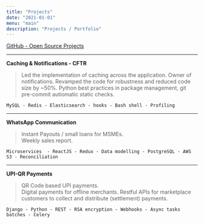 ```yaml
---
title: "Projects"
date: "2021-01-01"
menu: "main"
description: "Projects / Portfolio"
---
```



[GitHub - Open Source Projects](https://github.com/prajwalnayak7)

---

__Caching & Notifications - CFTR__
> Led the implementation of caching across the application.
> Owner of notifications. Revamped the code for robustness and reduced code size by ~50%.
> Python best practices in package management, git pre-commit autiomatic static checks.
```
MySQL - Redis - Elasticsearch - hooks - Bash shell - Profiling 
```

---

__WhatsApp Communication__
> Instant Payouts / small loans for MSMEs.\
> Weekly sales report.
```
Microservices  - ReactJS - Redux - Data modelling - PostgreSQL - AWS S3 - Reconciliation
```

---

__UPI-QR Payments__
> QR Code based UPI payments. \
> Digital payments for offline merchants.
> Restful APIs for marketplace customers to collect and distribute (settlement) payments.
```
Django - Python - REST - RSA encryption - Webhooks - Async tasks batches - Celery
```
